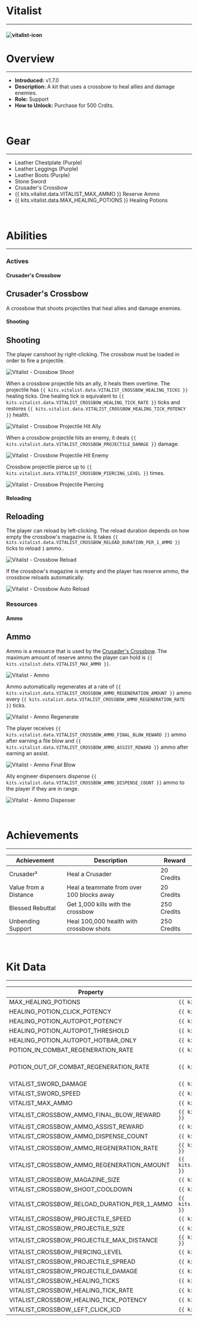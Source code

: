 # Vitalist

***

#### ![vitalist-icon](../assets/icons/vitalist-icon.jpg)

# Overview
***
- **Introduced:** v1.7.0
- **Description:** A kit that uses a crossbow to heal allies and damage enemies.
- **Role:** Support
- **How to Unlock:** Purchase for 500 Crdits.

<br />  

# Gear
***
- Leather Chestplate (Purple)
- Leather Leggings (Purple)
- Leather Boots (Purple)
- Stone Sword
- Crusader's Crossbow
- {{ kits.vitalist.data.VITALIST_MAX_AMMO }} Reserve Ammo
- {{ kits.vitalist.data.MAX_HEALING_POTIONS }} Healing Potions


<br />  

# Abilities
***
### Actives
<!-- tabs:start -->
#### **Crusader's Crossbow**
## Crusader's Crossbow
A crossbow that shoots projectiles that heal allies and damage enemies.

<!-- tabs:start -->
#### **Shooting**
## Shooting
The player canshoot by right-clicking. The crossbow must be loaded in order to fire a projectile.

![Vitalist - Crossbow Shoot](../assets/kits/vitalist/Vitalist%20-%20Crossbow%20Shoot.gif)

When a crossbow projectile hits an ally, it heals them overtime. The projectile has `{{ kits.vitalist.data.VITALIST_CROSSBOW_HEALING_TICKS }}` healing ticks. One healing tick is equivalent to `{{ kits.vitalist.data.VITALIST_CROSSBOW_HEALING_TICK_RATE }}` ticks and restores `{{ kits.vitalist.data.VITALIST_CROSSBOW_HEALING_TICK_POTENCY }}` health. 

![Vitalist - Crossbow Projectile Hit Ally](../assets/kits/vitalist/Vitalist%20-%20Crossbow%20Projectile%20Hit%20Ally.gif)

When a crossbow projectile hits an enemy, it deals `{{ kits.vitalist.data.VITALIST_CROSSBOW_PROJECTILE_DAMAGE }}` damage.

![Vitalist - Crossbow Projectile Hit Enemy](../assets/kits/vitalist/Vitalist%20-%20Crossbow%20Projectile%20Hit%20Enemy.gif)

Crossbow projectile pierce up to `{{ kits.vitalist.data.VITALIST_CROSSBOW_PIERCING_LEVEL }}` times.

![Vitalist - Crossbow Projectile Piercing](../assets/kits/vitalist/Vitalist%20-%20Crossbow%20Projectile%20Piercing.gif)

#### **Reloading**
## Reloading
The player can reload by left-clicking. The reload duration depends on how empty the crossbow's magazine is. It takes `{{ kits.vitalist.data.VITALIST_CROSSBOW_RELOAD_DURATION_PER_1_AMMO }}` ticks to reload `1` ammo..

![Vitalist - Crossbow Reload](../assets/kits/vitalist/Vitalist%20-%20Crossbow%20Reload.gif)

If the crossbow's magazine is empty and the player has reserve ammo, the crossbow reloads automatically. 

![Vitalist - Crossbow Auto Reload](../assets/kits/vitalist/Vitalist%20-%20Crossbow%20Auto%20Reload.gif)

<!-- tabs:end -->
<!-- tabs:end -->

### Resources
<!-- tabs:start -->
#### **Ammo**
## Ammo
Ammo is a resource that is used by the [Crusader's Crossbow](#crusaders-crossbow). The maximum amount of reserve ammo the player can hold is `{{ kits.vitalist.data.VITALIST_MAX_AMMO }}`.

![Vitalist - Ammo](../assets/kits/vitalist/Vitalist%20-%20Ammo.png)

Ammo automatically regenerates at a rate of `{{ kits.vitalist.data.VITALIST_CROSSBOW_AMMO_REGENERATION_AMOUNT }}` ammo every `{{ kits.vitalist.data.VITALIST_CROSSBOW_AMMO_REGENERATION_RATE }}` ticks.

![Vitalist - Ammo Regenerate](../assets/kits/vitalist/Vitalist%20-%20Ammo%20Regenerate.gif)

The player receives `{{ kits.vitalist.data.VITALIST_CROSSBOW_AMMO_FINAL_BLOW_REWARD }}` ammo after earning a file blow and `{{ kits.vitalist.data.VITALIST_CROSSBOW_AMMO_ASSIST_REWARD }}` ammo after earning an assist.

![Vitalist - Ammo Final Blow](../assets/kits/vitalist/Vitalist%20-%20Ammo%20Final%20Blow.gif)

Ally engineer dispensers dispense `{{ kits.vitalist.data.VITALIST_CROSSBOW_AMMO_DISPENSE_COUNT }}` ammo to the player if they are in range.

![Vitalist - Ammo Dispenser](../assets/kits/vitalist/Vitalist%20-%20Ammo%20Dispenser.gif)

<!-- tabs:end -->
<br />

# Achievements
***

| Achievement | Description | Reward |
| ----------- | ----------- | ------ |
| Crusader² | Heal a Crusader | 20 Credits |
| Value from a Distance | Heal a teammate from over 100 blocks away | 20 Credits |
| Blessed Rebuttal | Get 1,000 kills with the crossbow | 250 Credits |
| Unbending Support | Heal 100,000 health with crossbow shots | 250 Credits |

<br />  

# Kit Data
***

| Property | Value | Description |
|----------|-------|-------------|
| MAX_HEALING_POTIONS | `{{ kits.vitalist.data.MAX_HEALING_POTIONS }}` | {{ kitDataSharedDescriptions.MAX_HEALING_POTIONS }} |
| HEALING_POTION_CLICK_POTENCY | `{{ kits._shared.data.HEALING_POTION_CLICK_POTENCY }}` | {{ kitDataSharedDescriptions.HEALING_POTION_CLICK_POTENCY }} |
| HEALING_POTION_AUTOPOT_POTENCY | `{{ kits._shared.data.HEALING_POTION_AUTOPOT_POTENCY }}` | {{ kitDataSharedDescriptions.HEALING_POTION_AUTOPOT_POTENCY }} |
| HEALING_POTION_AUTOPOT_THRESHOLD | `{{ kits._shared.data.HEALING_POTION_AUTOPOT_THRESHOLD }}` | {{ kitDataSharedDescriptions.HEALING_POTION_AUTOPOT_THRESHOLD }} |
| HEALING_POTION_AUTOPOT_HOTBAR_ONLY | `{{ kits._shared.data.HEALING_POTION_AUTOPOT_HOTBAR_ONLY }}` | {{ kitDataSharedDescriptions.HEALING_POTION_AUTOPOT_HOTBAR_ONLY }} |
| POTION_IN_COMBAT_REGENERATION_RATE | `{{ kits._shared.data.POTION_IN_COMBAT_REGENERATION_RATE }}` | {{ kitDataSharedDescriptions.POTION_IN_COMBAT_REGENERATION_RATE }} |
| POTION_OUT_OF_COMBAT_REGENERATION_RATE | `{{ kits._shared.data.POTION_OUT_OF_COMBAT_REGENERATION_RATE }}` | {{ kitDataSharedDescriptions.POTION_OUT_OF_COMBAT_REGENERATION_RATE }} |
| VITALIST_SWORD_DAMAGE | `{{ kits.vitalist.data.VITALIST_SWORD_DAMAGE }}` | The base damage of the sword. |
| VITALIST_SWORD_SPEED | `{{ kits.vitalist.data.VITALIST_SWORD_SPEED }}` | The base speed of the sword. |
| VITALIST_MAX_AMMO | `{{ kits.vitalist.data.VITALIST_MAX_AMMO }}` | The maximum amount of ammo the player can hold. |
| VITALIST_CROSSBOW_AMMO_FINAL_BLOW_REWARD | `{{ kits.vitalist.data.VITALIST_CROSSBOW_AMMO_FINAL_BLOW_REWARD }}` | The amount of ammo that the player receives after earning a final blow. |
| VITALIST_CROSSBOW_AMMO_ASSIST_REWARD | `{{ kits.vitalist.data.VITALIST_CROSSBOW_AMMO_ASSIST_REWARD }}` | The amount of ammo that the player receives after earning an assist. |
| VITALIST_CROSSBOW_AMMO_DISPENSE_COUNT | `{{ kits.vitalist.data.VITALIST_CROSSBOW_AMMO_DISPENSE_COUNT }}` | The amount of ammo dispensed from a dispenser to the player. |
| VITALIST_CROSSBOW_AMMO_REGENERATION_RATE | `{{ kits.vitalist.data.VITALIST_CROSSBOW_AMMO_REGENERATION_RATE }}` | The rate at which ammo passively regenerates. |
| VITALIST_CROSSBOW_AMMO_REGENERATION_AMOUNT | `{{ kits.vitalist.data.VITALIST_CROSSBOW_AMMO_REGENERATION_AMOUNT }}` | The amount of ammo to regenerate at a time. |
| VITALIST_CROSSBOW_MAGAZINE_SIZE | `{{ kits.vitalist.data.VITALIST_CROSSBOW_MAGAZINE_SIZE }}` | The size of the crossbow's magazine. |
| VITALIST_CROSSBOW_SHOOT_COOLDOWN | `{{ kits.vitalist.data.VITALIST_CROSSBOW_SHOOT_COOLDOWN }}` | The cooldown, in ticks, after firing a projectile from the crossbow. |
| VITALIST_CROSSBOW_RELOAD_DURATION_PER_1_AMMO | `{{ kits.vitalist.data.VITALIST_CROSSBOW_RELOAD_DURATION_PER_1_AMMO }}` | The duration, in ticks, to reload one ammo into the crossbow's magazine. |
| VITALIST_CROSSBOW_PROJECTILE_SPEED | `{{ kits.vitalist.data.VITALIST_CROSSBOW_PROJECTILE_SPEED }}` | The speed of crossbow projectiles. |
| VITALIST_CROSSBOW_PROJECTILE_SIZE | `{{ kits.vitalist.data.VITALIST_CROSSBOW_PROJECTILE_SIZE }}` | The size of crossbow projectiles. |
| VITALIST_CROSSBOW_PROJECTILE_MAX_DISTANCE | `{{ kits.vitalist.data.VITALIST_CROSSBOW_PROJECTILE_MAX_DISTANCE }}` | The maxiumum distance of crossbow projectiles. |
| VITALIST_CROSSBOW_PIERCING_LEVEL | `{{ kits.vitalist.data.VITALIST_CROSSBOW_PIERCING_LEVEL }}` | The number of allies and enemies that crossbow projectiles pierce. |
| VITALIST_CROSSBOW_PROJECTILE_SPREAD | `{{ kits.vitalist.data.VITALIST_CROSSBOW_PROJECTILE_SPREAD }}` | The random spread of crossbow projectiles. |
| VITALIST_CROSSBOW_PROJECTILE_DAMAGE | `{{ kits.vitalist.data.VITALIST_CROSSBOW_PROJECTILE_DAMAGE }}` | The amount of damage that crossbow projectiles deal to enemies. |
| VITALIST_CROSSBOW_HEALING_TICKS | `{{ kits.vitalist.data.VITALIST_CROSSBOW_HEALING_TICKS }}` | The amount of healing instances one crossbow projectile has. |
| VITALIST_CROSSBOW_HEALING_TICK_RATE | `{{ kits.vitalist.data.VITALIST_CROSSBOW_HEALING_TICK_RATE }}` | The time, in ticks, between each healing tick. |
| VITALIST_CROSSBOW_HEALING_TICK_POTENCY | `{{ kits.vitalist.data.VITALIST_CROSSBOW_HEALING_TICK_POTENCY }}` | The amount of health to restore per healing tick. |
| VITALIST_CROSSBOW_LEFT_CLICK_ICD | `{{ kits.vitalist.data.VITALIST_CROSSBOW_LEFT_CLICK_ICD }}` | The internal cooldown, in ticks, when left-clicking the crossbow. |